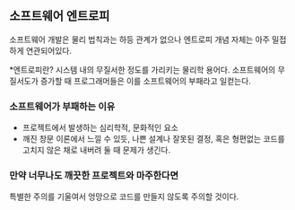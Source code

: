 ## 소프트웨어 엔트로피
소프트웨어 개발은 물리 법칙과는 하등 관계가 없으나 엔트로피 개념 자체는 아주 밀접하게 연관되어있다. 

*엔트로피란? 시스템 내의 무질서한 정도를 가리키는 물리학 용어다. 소프트웨어의 무질서도가 증가할 때 프로그래머들은 이를 소프트웨어의 부패라고 일컫는다. 

### 소프트웨어가 부패하는 이유
- 프로젝트에서 발생하는 심리학적, 문화적인 요소
- 깨진 창문 이론에서 느낄 수 있듯, 나쁜 설계나 잘못된 결정, 혹은 형편없는 코드를 고치지 않은 채로 내버려 둘 때 문제가 생긴다. 

### 만약 너무나도 깨끗한 프로젝트와 마주한다면
특별한 주의를 기울여서 엉망으로 코드를 만들지 않도록 주의할 것이다.


